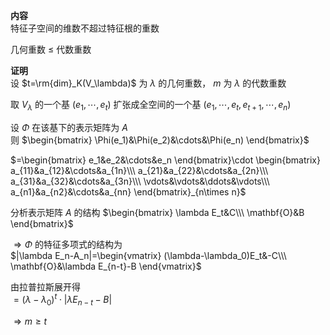 **内容**  
特征子空间的维数不超过特征根的重数  
  
几何重数 $\leq$ 代数重数  
  
**证明**  
设 $t=\rm{dim}_K(V_\lambda)$ 为 $\lambda$ 的几何重数， $m$ 为 $\lambda$ 的代数重数  
  
取 $V_\lambda$ 的一个基 $(e_1,\cdots,e_t)$ 扩张成全空间的一个基 $(e_1,\cdots,e_t,e_{t+1},\cdots,e_n)$   
  
设 $\Phi$ 在该基下的表示矩阵为 $A$   
则 $\begin{bmatrix}  
\Phi(e_1)&\Phi(e_2)&\cdots&\Phi(e_n)  
\end{bmatrix}$   
  
 $=\begin{bmatrix}  
e_1&e_2&\cdots&e_n  
\end{bmatrix}\cdot  
\begin{bmatrix}  
a_{11}&a_{12}&\cdots&a_{1n}\\\  
a_{21}&a_{22}&\cdots&a_{2n}\\\  
a_{31}&a_{32}&\cdots&a_{3n}\\\  
\vdots&\vdots&\ddots&\vdots\\\  
a_{n1}&a_{n2}&\cdots&a_{nn}  
\end{bmatrix}_{n\times n}$   
  
分析表示矩阵 $A$ 的结构 $\begin{bmatrix}  
\lambda E_t&C\\\  
\mathbf{O}&B  
\end{bmatrix}$   
  
 $\Rightarrow\Phi$ 的特征多项式的结构为  
 $|\lambda E_n-A_n|=\begin{vmatrix}  
(\lambda-\lambda_0)E_t&-C\\\  
\mathbf{O}&\lambda E_{n-t}-B  
\end{vmatrix}$   
  
由拉普拉斯展开得  
 $=(\lambda-\lambda_0)^t\cdot  
|\lambda E_{n-t}-B|$   
  
 $\Rightarrow m\geq t$   
